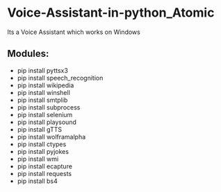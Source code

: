 # Voice-Assistant-in-python_Atomic
Its a Voice Assistant which works on Windows

## Modules:
- pip install pyttsx3
- pip install speech_recognition
- pip install wikipedia
- pip install winshell
- pip install smtplib
- pip install subprocess
- pip install selenium
- pip install playsound
- pip install gTTS
- pip install wolframalpha
- pip install ctypes
- pip install pyjokes
- pip install wmi
- pip install ecapture
- pip install requests
- pip install bs4
